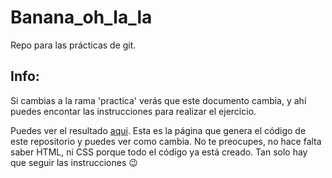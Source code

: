 # Banana_oh_la_la
Repo para las prácticas de git.

## Info:
Si cambias a la rama 'practica' verás que este documento cambia, y ahí puedes encontar las instrucciones para realizar el ejercicio. 

Puedes ver el resultado [aqui](https://elenamlopez.github.io/Banana_oh_la_la/). Esta es la página que genera el código de este repositorio y puedes ver como cambia. No te preocupes, no hace falta saber HTML, ni CSS porque todo el código ya está creado. Tan solo hay que seguir las instrucciones :wink:
